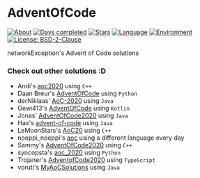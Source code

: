 # AdventOfCode

[![About](https://img.shields.io/badge/Advent%20of%20Code-2020-red)](https://adventofcode.com/2020/about)
[![Days completed](https://img.shields.io/badge/Days%20completed-11-brightgreen)](https://github.com/networkException/AdventOfCode/)
[![Stars](https://img.shields.io/badge/Stars-22-yellow)](https://github.com/networkException/AdventOfCode/)
[![Language](https://img.shields.io/badge/Language-TypeScript-blue)](https://www.typescriptlang.org/)
[![Environment](https://img.shields.io/badge/Environment-Node-brightgreen)](https://nodejs.org/en/)
[![License: BSD-2-Clause](https://img.shields.io/badge/License-BSD--2--Clause-red.svg)](https://spdx.org/licenses/BSD-2-Clause.html)

networkException's Advent of Code solutions

### Check out other solutions :D

+ Andi's [aoc2020](https://github.com/andi-makes/aoc2020) using `C++`
+ Daan Breur's [AdventOfCode](https://github.com/daanbreur/AdventofCode) using `Python`
+ derNiklaas' [AoC-2020](https://github.com/derNiklaas/AoC-2020) using `Java`
+ Gewi413's [AdventOfCode](https://github.com/Gewi413/AdventOfCode) using `Kotlin`
+ Jonas' [AdventOfCode2020](https://github.com/joblo2213/AdventOfCode2020) using `Java`
+ Hax's [advent-of-code](https://github.com/Schlauer-Hax/advent-of-code) using `Java`
+ LeMoonStars's [AoC20](https://github.com/LeMoonStar/AoC20/) using `C++`
+ noeppi_noeppi's [aoc](https://github.com/noeppi-noeppi/aoc) using a different language every day
+ Sammy's [AdventOfCode2020](https://github.com/1Turtle/AdventOfCode2020) using `C++`
+ syncopsta's [aoc_2020](https://github.com/syncopsta/aoc_2020) using `Python`
+ Trojaner's [AdventofCode2020](https://github.com/TrojanerHD/AdventofCode2020) using `TypeScript`
+ voruti's [MyAoCSolutions](https://github.com/voruti/MyAoCSolutions) using `Java`
